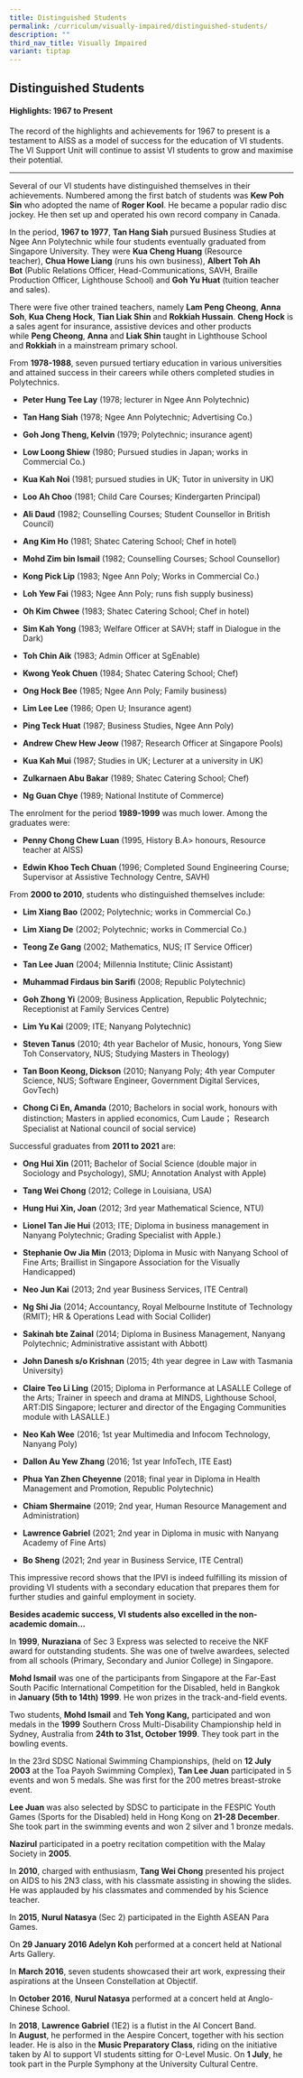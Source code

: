```yaml
---
title: Distinguished Students
permalink: /curriculum/visually-impaired/distinguished-students/
description: ""
third_nav_title: Visually Impaired
variant: tiptap
---
```

<h2>Distinguished Students</h2>
<h4>Highlights: 1967 to Present</h4>
<p>The record of the highlights and achievements for 1967 to present is a
testament to AISS as a model of success for the education of VI students.
The VI Support Unit will continue to assist VI students to grow and maximise
their potential.</p>
<hr>
<p>Several of our VI students have distinguished themselves in their achievements.
Numbered among the first batch of students was&nbsp;<strong>Kew Poh Sin</strong>&nbsp;who
adopted the name of&nbsp;<strong>Roger Kool</strong>. He became a popular
radio disc jockey. He then set up and operated his own record company in
Canada.</p>
<p>In the period,&nbsp;<strong>1967 to 1977</strong>,&nbsp;<strong>Tan Hang Siah</strong>&nbsp;pursued
Business Studies at Ngee Ann Polytechnic while four students eventually
graduated from Singapore University. They were&nbsp;<strong>Kua Cheng Huang</strong>&nbsp;(Resource
teacher),&nbsp;<strong>Chua Howe Liang</strong>&nbsp;(runs his own business),&nbsp;<strong>Albert Toh Ah Bot</strong>&nbsp;(Public
Relations Officer, Head-Communications, SAVH, Braille Production Officer,
Lighthouse School) and&nbsp;<strong>Goh Yu Huat</strong>&nbsp;(tuition
teacher and sales).</p>
<p>There were five other trained teachers, namely&nbsp;<strong>Lam Peng Cheong</strong>,&nbsp;<strong>Anna Soh</strong>,&nbsp;<strong>Kua Cheng Hock</strong>,&nbsp;<strong>Tian Liak Shin</strong>&nbsp;and&nbsp;<strong>Rokkiah Hussain</strong>.&nbsp;<strong>Cheng Hock</strong>&nbsp;is
a sales agent for insurance, assistive devices and other products while&nbsp;<strong>Peng Cheong</strong>,&nbsp;<strong>Anna</strong>&nbsp;and&nbsp;<strong>Liak Shin</strong>&nbsp;taught
in Lighthouse School and&nbsp;<strong>Rokkiah</strong>&nbsp;in a mainstream
primary school.</p>
<p>From&nbsp;<strong>1978-1988</strong>, seven pursued tertiary education
in various universities and attained success in their careers while others
completed studies in Polytechnics.</p>
<ul data-tight="true" class="tight">
<li>
<p><strong>Peter Hung Tee Lay</strong>&nbsp;(1978; lecturer in Ngee Ann Polytechnic)</p>
</li>
<li>
<p><strong>Tan Hang Siah</strong>&nbsp;(1978; Ngee Ann Polytechnic; Advertising
Co.)</p>
</li>
<li>
<p><strong>Goh Jong Theng, Kelvin</strong>&nbsp;(1979; Polytechnic; insurance
agent)</p>
</li>
<li>
<p><strong>Low Loong Shiew</strong>&nbsp;(1980; Pursued studies in Japan;
works in Commercial Co.)</p>
</li>
<li>
<p><strong>Kua Kah Noi</strong>&nbsp;(1981; pursued studies in UK; Tutor
in university in UK)</p>
</li>
<li>
<p><strong>Loo Ah Choo</strong>&nbsp;(1981; Child Care Courses; Kindergarten
Principal)</p>
</li>
<li>
<p><strong>Ali Daud</strong>&nbsp;(1982; Counselling Courses; Student Counsellor
in British Council)</p>
</li>
<li>
<p><strong>Ang Kim Ho</strong>&nbsp;(1981; Shatec Catering School; Chef in
hotel)</p>
</li>
<li>
<p><strong>Mohd Zim bin Ismail</strong>&nbsp;(1982; Counselling Courses;
School Counsellor)</p>
</li>
<li>
<p><strong>Kong Pick Lip</strong>&nbsp;(1983; Ngee Ann Poly; Works in Commercial
Co.)</p>
</li>
<li>
<p><strong>Loh Yew Fai</strong>&nbsp;(1983; Ngee Ann Poly; runs fish supply
business)</p>
</li>
<li>
<p><strong>Oh Kim Chwee</strong>&nbsp;(1983; Shatec Catering School; Chef
in hotel)</p>
</li>
<li>
<p><strong>Sim Kah Yong</strong>&nbsp;(1983; Welfare Officer at SAVH; staff
in Dialogue in the Dark)</p>
</li>
<li>
<p><strong>Toh Chin Aik</strong>&nbsp;(1983; Admin Officer at SgEnable)</p>
</li>
<li>
<p><strong>Kwong Yeok Chuen</strong>&nbsp;(1984; Shatec Catering School;
Chef)</p>
</li>
<li>
<p><strong>Ong Hock Bee</strong>&nbsp;(1985; Ngee Ann Poly; Family business)</p>
</li>
<li>
<p><strong>Lim Lee Lee</strong>&nbsp;(1986; Open U; Insurance agent)</p>
</li>
<li>
<p><strong>Ping Teck Huat</strong>&nbsp;(1987; Business Studies, Ngee Ann
Poly)</p>
</li>
<li>
<p><strong>Andrew Chew Hew Jeow</strong>&nbsp;(1987; Research Officer at
Singapore Pools)</p>
</li>
<li>
<p><strong>Kua Kah Mui</strong>&nbsp;(1987; Studies in UK; Lecturer at a
university in UK)</p>
</li>
<li>
<p><strong>Zulkarnaen Abu Bakar</strong>&nbsp;(1989; Shatec Catering School;
Chef)</p>
</li>
<li>
<p><strong>Ng Guan Chye</strong>&nbsp;(1989; National Institute of Commerce)</p>
</li>
</ul>
<p>The enrolment for the period&nbsp;<strong>1989-1999</strong>&nbsp;was
much lower. Among the graduates were:</p>
<ul data-tight="true" class="tight">
<li>
<p><strong>Penny Chong Chew Luan</strong>&nbsp;(1995, History B.A&gt; honours,
Resource teacher at AISS)</p>
</li>
<li>
<p><strong>Edwin Khoo Tech Chuan</strong>&nbsp;(1996; Completed Sound Engineering
Course; Supervisor at Assistive Technology Centre, SAVH)</p>
</li>
</ul>
<p>From&nbsp;<strong>2000 to 2010</strong>, students who distinguished themselves
include:</p>
<ul data-tight="true" class="tight">
<li>
<p><strong>Lim Xiang Bao</strong>&nbsp;(2002; Polytechnic; works in Commercial
Co.)</p>
</li>
<li>
<p><strong>Lim Xiang De</strong>&nbsp;(2002; Polytechnic; works in Commercial
Co.)</p>
</li>
<li>
<p><strong>Teong Ze Gang</strong>&nbsp;(2002; Mathematics, NUS; IT Service
Officer)</p>
</li>
<li>
<p><strong>Tan Lee Juan</strong>&nbsp;(2004; Millennia Institute; Clinic
Assistant)</p>
</li>
<li>
<p><strong>Muhammad Firdaus bin Sarifi</strong>&nbsp;(2008; Republic Polytechnic)</p>
</li>
<li>
<p><strong>Goh Zhong Yi</strong>&nbsp;(2009; Business Application, Republic
Polytechnic; Receptionist at Family Services Centre)</p>
</li>
<li>
<p><strong>Lim Yu Kai</strong>&nbsp;(2009; ITE; Nanyang Polytechnic)</p>
</li>
<li>
<p><strong>Steven Tanus</strong>&nbsp;(2010; 4th year Bachelor of Music,
honours, Yong Siew Toh Conservatory, NUS; Studying Masters in Theology)</p>
</li>
<li>
<p><strong>Tan Boon Keong, Dickson</strong>&nbsp;(2010; Nanyang Poly; 4th
year Computer Science, NUS; Software Engineer, Government Digital Services,
GovTech)</p>
</li>
<li>
<p><strong>Chong Ci En, Amanda</strong>&nbsp;(2010; Bachelors in social work,
honours with distinction; Masters in applied economics, Cum Laude； Research
Specialist at National council of social service)</p>
</li>
</ul>
<p>Successful graduates from&nbsp;<strong>2011 to 2021</strong>&nbsp;are:</p>
<ul data-tight="true" class="tight">
<li>
<p><strong>Ong Hui Xin</strong>&nbsp;(2011; Bachelor of Social Science (double
major in Sociology and Psychology), SMU; Annotation Analyst with Apple)</p>
</li>
<li>
<p><strong>Tang Wei Chong</strong>&nbsp;(2012; College in Louisiana, USA)</p>
</li>
<li>
<p><strong>Hung Hui Xin, Joan</strong>&nbsp;(2012; 3rd year Mathematical
Science, NTU)</p>
</li>
<li>
<p><strong>Lionel Tan Jie Hui</strong>&nbsp;(2013; ITE; Diploma in business
management in Nanyang Polytechnic; Grading Specialist with Apple.)</p>
</li>
<li>
<p><strong>Stephanie Ow Jia Min</strong>&nbsp;(2013; Diploma in Music with
Nanyang School of Fine Arts; Braillist in Singapore Association for the
Visually Handicapped)</p>
</li>
<li>
<p><strong>Neo Jun Kai</strong>&nbsp;(2013; 2nd year Business Services, ITE
Central)</p>
</li>
<li>
<p><strong>Ng Shi Jia</strong>&nbsp;(2014; Accountancy, Royal Melbourne Institute
of Technology (RMIT); HR &amp; Operations Lead with Social Collider)</p>
</li>
<li>
<p><strong>Sakinah bte Zainal</strong>&nbsp;(2014; Diploma in Business Management,
Nanyang Polytechnic; Administrative assistant with Abbott)</p>
</li>
<li>
<p><strong>John Danesh s/o Krishnan</strong>&nbsp;(2015; 4th year degree
in Law with Tasmania University)</p>
</li>
<li>
<p><strong>Claire Teo Li Ling</strong>&nbsp;(2015; Diploma in Performance
at LASALLE College of the Arts; Trainer in speech and drama at MINDS, Lighthouse
School, ART:DIS Singapore; lecturer and director of the Engaging Communities
module with LASALLE.)</p>
</li>
<li>
<p><strong>Neo Kah Wee</strong>&nbsp;(2016; 1st year Multimedia and Infocom
Technology, Nanyang Poly)</p>
</li>
<li>
<p><strong>Dallon Au Yew Zhang</strong>&nbsp;(2016; 1st year InfoTech, ITE
East)</p>
</li>
<li>
<p><strong>Phua Yan Zhen Cheyenne</strong> (2018; final year in Diploma in
Health Management and Promotion, Republic Polytechnic)</p>
</li>
<li>
<p><strong>Chiam Shermaine</strong> (2019; 2nd year, Human Resource Management
and Administration)</p>
</li>
<li>
<p><strong>Lawrence Gabriel</strong> (2021; 2nd year in Diploma in music with
Nanyang Academy of Fine Arts)</p>
</li>
<li>
<p><strong>Bo Sheng</strong> (2021; 2nd year in Business Service, ITE Central)</p>
</li>
</ul>
<p>This impressive record shows that the IPVI is indeed fulfilling its mission
of providing VI students with a secondary education that prepares them
for further studies and gainful employment in society.</p>
<p><strong>Besides academic success, VI students also excelled in the non-academic domain...</strong>
</p>
<p>In&nbsp;<strong>1999</strong>,&nbsp;<strong>Nuraziana</strong>&nbsp;of
Sec 3 Express was selected to receive the NKF award for outstanding students.
She was one of twelve awardees, selected from all schools (Primary, Secondary
and Junior College) in Singapore.</p>
<p><strong>Mohd Ismail</strong>&nbsp;was one of the participants from Singapore
at the Far-East South Pacific International Competition for the Disabled,
held in Bangkok in&nbsp;<strong>January (5th to 14th) 1999</strong>. He
won prizes in the track-and-field events.</p>
<p>Two students,&nbsp;<strong>Mohd Ismail</strong>&nbsp;and&nbsp;<strong>Teh Yong Kang,</strong>&nbsp;participated
and won medals in the&nbsp;<strong>1999</strong>&nbsp;Southern Cross Multi-Disability
Championship held in Sydney, Australia from&nbsp;<strong>24th to 31st, October 1999</strong>.
They took part in the bowling events.</p>
<p>In the 23rd SDSC National Swimming Championships, (held on&nbsp;<strong>12 July 2003</strong>&nbsp;at
the Toa Payoh Swimming Complex),&nbsp;<strong>Tan Lee Juan</strong>&nbsp;participated
in 5 events and won 5 medals. She was first for the 200 metres breast-stroke
event.</p>
<p><strong>Lee Juan</strong>&nbsp;was also selected by SDSC to participate
in the FESPIC Youth Games (Sports for the Disabled) held in Hong Kong on&nbsp;<strong>21-28 December</strong>.
She took part in the swimming events and won 2 silver and 1 bronze medals.</p>
<p><strong>Nazirul</strong>&nbsp;participated in a poetry recitation competition
with the Malay Society in&nbsp;<strong>2005</strong>.</p>
<p>In&nbsp;<strong>2010</strong>, charged with enthusiasm,&nbsp;<strong>Tang Wei Chong</strong>&nbsp;presented
his project on AIDS to his 2N3 class, with his classmate assisting in showing
the slides. He was applauded by his classmates and commended by his Science
teacher.</p>
<p>In&nbsp;<strong>2015</strong>,&nbsp;<strong>Nurul Natasya</strong>&nbsp;(Sec
2) participated in the Eighth ASEAN Para Games.</p>
<p>On&nbsp;<strong>29 January 2016 Adelyn Koh</strong>&nbsp;performed at
a concert held at National Arts Gallery.</p>
<p>In&nbsp;<strong>March 2016</strong>, seven students showcased their art
work, expressing their aspirations at the Unseen Constellation at Objectif.</p>
<p>In&nbsp;<strong>October 2016</strong>,&nbsp;<strong>Nurul Natasya</strong>&nbsp;performed
at a concert held at Anglo-Chinese School.</p>
<p>In&nbsp;<strong>2018</strong>,&nbsp;<strong>Lawrence Gabriel</strong>&nbsp;(1E2)
is a flutist in the AI Concert Band. In&nbsp;<strong>August</strong>, he
performed in the Aespire Concert, together with his section leader. He
is also in the&nbsp;<strong>Music Preparatory Class</strong>, riding on
the initiative taken by AI to support VI students sitting for O-Level Music.
On&nbsp;<strong>1 July</strong>, he took part in the Purple Symphony at
the University Cultural Centre.</p>